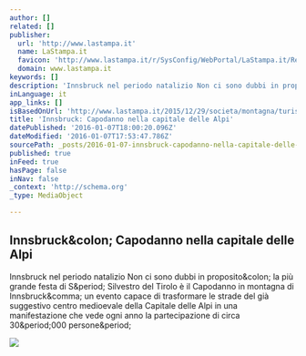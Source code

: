 ```yaml
---
author: []
related: []
publisher:
  url: 'http://www.lastampa.it'
  name: LaStampa.it
  favicon: 'http://www.lastampa.it/r/SysConfig/WebPortal/LaStampa.it/Resources/img/favicon.ico'
  domain: www.lastampa.it
keywords: []
description: 'Innsbruck nel periodo natalizio Non ci sono dubbi in proposito: la più grande festa di S. Silvestro del Tirolo è il Capodanno in montagna di Innsbruck, un evento capace di trasformare le strade del già suggestivo centro medioevale della Capitale delle Alpi in una manifestazione che vede ogni anno la partecipazione di circa 30.000 persone.'
inLanguage: it
app_links: []
isBasedOnUrl: 'http://www.lastampa.it/2015/12/29/societa/montagna/turismo/innsbruck-capodanno-nella-capitale-delle-alpi-9Zl3UTIubF3SCd7ozhY1PP/pagina.html'
title: 'Innsbruck: Capodanno nella capitale delle Alpi'
datePublished: '2016-01-07T18:00:20.096Z'
dateModified: '2016-01-07T17:53:47.786Z'
sourcePath: _posts/2016-01-07-innsbruck-capodanno-nella-capitale-delle-alpi.md
published: true
inFeed: true
hasPage: false
inNav: false
_context: 'http://schema.org'
_type: MediaObject

---
```

<article style=""><h1>Innsbruck&amp;colon; Capodanno nella capitale delle Alpi</h1><p>Innsbruck nel periodo natalizio Non ci sono dubbi in proposito&amp;colon; la più grande festa di S&amp;period; Silvestro del Tirolo è il Capodanno in montagna di Innsbruck&amp;comma; un evento capace di trasformare le strade del già suggestivo centro medioevale della Capitale delle Alpi in una manifestazione che vede ogni anno la partecipazione di circa 30&amp;period;000 persone&amp;period;</p><img src="http://www.lastampa.it/rf/image_lowres/Pub/p3/2015/12/29/Societa/Foto/TNX-11378-iStock_000033275734_Medium.JPG" /></article>